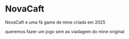 # NovaCaft

NovaCaft e uma fã game de mine criada em 
2025

 queremos fazer um jogo sem as viadagem
 do mine original
